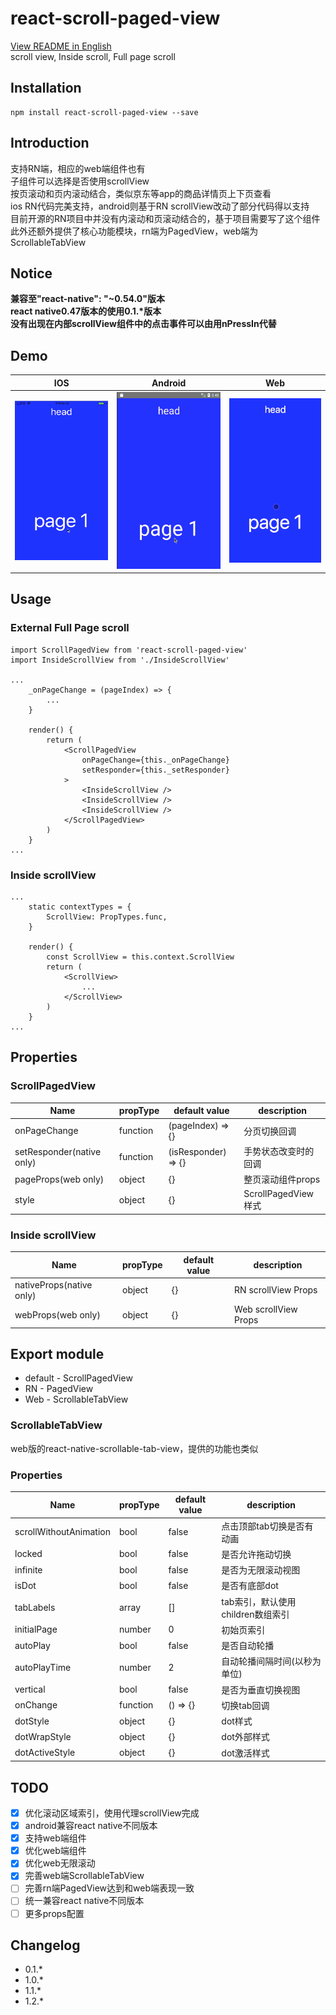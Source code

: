 # react-scroll-paged-view
[View README in English](./README.md)  
scroll view, Inside scroll, Full page scroll

## Installation
```
npm install react-scroll-paged-view --save
```

## Introduction
支持RN端，相应的web端组件也有  
子组件可以选择是否使用scrollView  
按页滚动和页内滚动结合，类似京东等app的商品详情页上下页查看  
ios RN代码完美支持，android则基于RN scrollView改动了部分代码得以支持  
目前开源的RN项目中并没有内滚动和页滚动结合的，基于项目需要写了这个组件  
此外还额外提供了核心功能模块，rn端为PagedView，web端为ScrollableTabView  

## Notice
**兼容至"react-native": "~0.54.0"版本**  
**react native0.47版本的使用0.1.\*版本**  
**没有出现在内部scrollView组件中的点击事件可以由用nPressIn代替**  

## Demo
| IOS | Android | Web |
| --- | ------- | --- |
| ![IOS](./demo.ios.gif) | ![Android](./demo.android.gif) | ![Web](./demo.web.gif) |

## Usage

### External Full Page scroll
```
import ScrollPagedView from 'react-scroll-paged-view'
import InsideScrollView from './InsideScrollView'

...
    _onPageChange = (pageIndex) => {
        ...
    }

    render() {
        return (
            <ScrollPagedView
                onPageChange={this._onPageChange}
                setResponder={this._setResponder}
            >
                <InsideScrollView />
                <InsideScrollView />
                <InsideScrollView />
            </ScrollPagedView>
        )
    }
...
```

### Inside scrollView
```
...
    static contextTypes = {
        ScrollView: PropTypes.func,
    }

    render() {
        const ScrollView = this.context.ScrollView
        return (
            <ScrollView>
                ...
            </ScrollView>
        )
    }
...
```

## Properties

### ScrollPagedView
Name | propType | default value | description
--- | --- | --- | ---
onPageChange | function | (pageIndex) => {} | 分页切换回调
setResponder(native only) | function | (isResponder) => {} | 手势状态改变时的回调
pageProps(web only) | object | {} | 整页滚动组件props
style | object | {} | ScrollPagedView样式

### Inside scrollView
Name | propType | default value | description
--- | --- | --- | ---
nativeProps(native only) | object | {} | RN scrollView Props
webProps(web only) | object | {} | Web scrollView Props

## Export module
- default - ScrollPagedView
- RN - PagedView
- Web - ScrollableTabView

### ScrollableTabView
web版的react-native-scrollable-tab-view，提供的功能也类似  

### Properties
Name | propType | default value | description
--- | --- | --- | ---
scrollWithoutAnimation | bool | false | 点击顶部tab切换是否有动画
locked | bool | false | 是否允许拖动切换
infinite | bool | false | 是否为无限滚动视图
isDot | bool | false | 是否有底部dot
tabLabels | array | [] | tab索引，默认使用children数组索引
initialPage | number | 0 | 初始页索引
autoPlay | bool | false | 是否自动轮播
autoPlayTime | number | 2 | 自动轮播间隔时间(以秒为单位)
vertical | bool | false | 是否为垂直切换视图
onChange | function | () => {} | 切换tab回调
dotStyle | object | {} | dot样式
dotWrapStyle | object | {} | dot外部样式
dotActiveStyle | object | {} | dot激活样式

## TODO
- [x] 优化滚动区域索引，使用代理scrollView完成
- [x] android兼容react native不同版本
- [x] 支持web端组件
- [x] 优化web端组件
- [x] 优化web无限滚动
- [x] 完善web端ScrollableTabView
- [ ] 完善rn端PagedView达到和web端表现一致
- [ ] 统一兼容react native不同版本
- [ ] 更多props配置

## Changelog
- 0.1.*
- 1.0.*
- 1.1.*
- 1.2.*
